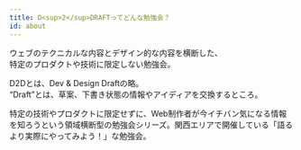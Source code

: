 ```yaml
---
title: D<sup>2</sup>DRAFTってどんな勉強会？
id: about
---
```


<p class="conspicuous">ウェブのテクニカルな内容とデザイン的な内容を横断した、<br>特定のプロダクトや技術に限定しない勉強会。</p>

D2Dとは、Dev & Design Draftの略。  
“Draft”とは、草案、下書き状態の情報やアイディアを交換するところ。

特定の技術やプロダクトに限定せずに、Web制作者が今イチバン気になる情報を知ろうという領域横断型の勉強会シリーズ。関西エリアで開催している「語るより実際にやってみよう！」な勉強会。